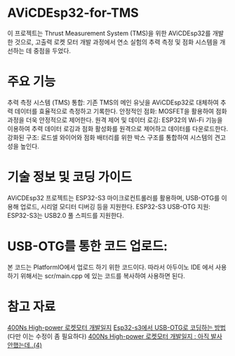# AViCDEsp32-for-TMS
이 프로젝트는 Thrust Measurement System (TMS)을 위한 AViCDEsp32를 개발한 것으로, 고출력 로켓 모터 개발 과정에서 연소 실험의 추력 측정 및 점화 시스템을 개선하는 데 중점을 두었다.

# 주요 기능
추력 측정 시스템 (TMS) 통합: 기존 TMS의 메인 유닛을 AViCDEsp32로 대체하여 추력 데이터를 효율적으로 측정하고 기록한다.
안정적인 점화: MOSFET을 활용하여 점화 과정을 더욱 안정적으로 제어한다.
원격 제어 및 데이터 로깅: ESP32의 Wi-Fi 기능을 이용하여 추력 데이터 로깅과 점화 활성화를 원격으로 제어하고 데이터를 다운로드한다.
강화된 구조: 로드셀 와이어와 점화 배터리를 위한 박스 구조를 통합하여 시스템의 견고성을 높인다.

# 기술 정보 및 코딩 가이드
AViCDEsp32 프로젝트는 ESP32-S3 마이크로컨트롤러를 활용하며, USB-OTG를 이용해 업로드, 시리얼 모디터 디버깅 등을 지원한다.
ESP32-S3 USB-OTG 지원: ESP32-S3는 USB2.0 풀 스피드를 지원한다.

# USB-OTG를 통한 코드 업로드:
본 코드는 PlatformIO에서 업로드 하기 위한 코드이다. 따라서 아두이노 IDE 에서 사용하기 위해서는 scr/main.cpp 에 있는 코드를 복사하여 사용하면 된다.

# 참고 자료

[400Ns High-power 로켓모터 개발일지](https://kimcastleowner.notion.site/AViCDEsp32-20f2a69ddfde80878ec1d9f6c206afdb?source=copy_link)
[Esp32-s3에서 USB-OTG로 코딩하는 방법](https://kimsj5025.tistory.com/entry/Esp32-s3에서-USB-OTG로-코딩-하는-방법에-관하여) (다만 이는 수정이 좀 필요하다)
[400Ns High-power 로켓모터 개발일지 : 아직 발사 안했는데..(4)](https://kimsj5025.tistory.com/entry/400Ns-High-power-로켓모터-개발일지-아직-발사-안했는데3)
